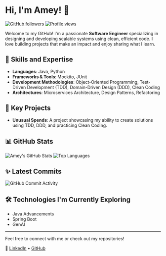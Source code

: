 

<!-- ## Hi there 👋
**amey1302/amey1302** is a ✨ _special_ ✨ repository because its `README.md` (this file) appears on your GitHub profile.

Here are some ideas to get you started:

- 🔭 I’m currently working on ...
- 🌱 I’m currently learning ...
- 👯 I’m looking to collaborate on ...
- 🤔 I’m looking for help with ...
- 💬 Ask me about ...
- 📫 How to reach me: ...
- 😄 Pronouns: ...
- ⚡ Fun fact: ...
-->
# Hi, I'm Amey! 👋

[![GitHub followers](https://img.shields.io/github/followers/amey1302?style=social)](https://github.com/amey1302?tab=followers)
[![Profile views](https://komarev.com/ghpvc/?username=amey1302&color=brightgreen)](https://github.com/amey1302)

Welcome to my GitHub! I'm a passionate **Software Engineer** specializing in designing and developing scalable systems using clean, efficient code. I love building projects that make an impact and enjoy sharing what I learn.

## 🚀 Skills and Expertise
- **Languages**: Java, Python
- **Frameworks & Tools**: Mockito, JUnit
- **Development Methodologies**: Object-Oriented Programming, Test-Driven Development (TDD), Domain-Driven Design (DDD), Clean Coding
- **Architectures**: Microservices Architecture, Design Patterns, Refactoring
  
## 🌟 Key Projects
- **Unusual Spends**: A project showcasing my ability to create solutions using TDD, DDD, and practicing Clean Coding.

## 📊 GitHub Stats
![Amey's GitHub Stats](https://github-readme-stats.vercel.app/api?username=amey1302&show_icons=true&theme=radical)
![Top Languages](https://github-readme-stats.vercel.app/api/top-langs/?username=amey1302&layout=compact&theme=radical)

## ✨ Latest Commits
![GitHub Commit Activity](https://github-readme-streak-stats.herokuapp.com/?user=amey1302&theme=radical)

## 🛠️ Technologies I'm Currently Exploring
- Java Advancements
- Spring Boot
- GenAI

---

Feel free to connect with me or check out my repositories!

🔗 [LinkedIn](https://www.linkedin.com/in/amey1302/) • [GitHub](https://github.com/amey1302)


